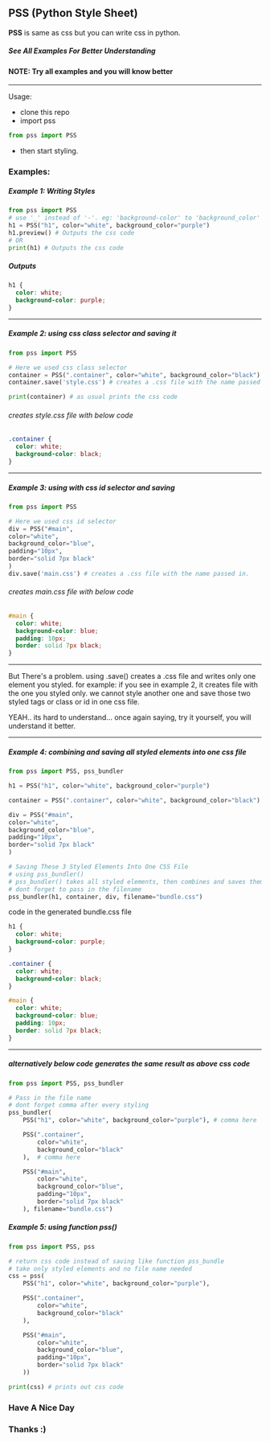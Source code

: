 ## PSS (Python Style Sheet)

**PSS** is same as css but you can write css in python.

##### See All Examples For Better Understanding

#### NOTE: Try all examples and you will know better

---

Usage:

- clone this repo
- import pss

```python
from pss import PSS
```

- then start styling.

### Examples:

##### Example 1: Writing Styles

```python
from pss import PSS
# use '_' instead of '-'. eg: 'background-color' to 'background_color'
h1 = PSS("h1", color="white", background_color="purple")
h1.preview() # Outputs the css code
# OR
print(h1) # Outputs the css code
```

##### Outputs

```css
h1 {
  color: white;
  background-color: purple;
}
```

---

##### Example 2: using css class selector and saving it

```python
from pss import PSS

# Here we used css class selector
container = PSS(".container", color="white", background_color="black")
container.save('style.css') # creates a .css file with the name passed in.

print(container) # as usual prints the css code
```

###### _creates style.css file with below code_

```css
.container {
  color: white;
  background-color: black;
}
```

---

##### Example 3: using with css id selector and saving

```python
from pss import PSS

# Here we used css id selector
div = PSS("#main",
color="white",
background_color="blue",
padding="10px",
border="solid 7px black"
)
div.save('main.css') # creates a .css file with the name passed in.
```

###### _creates main.css file with below code_

```css
#main {
  color: white;
  background-color: blue;
  padding: 10px;
  border: solid 7px black;
}
```

---

But There's a problem. using .save() creates a .css file and writes only one element you styled.
for example: if you see in example 2, it creates file with the one you styled only. we cannot style another one and save those two styled tags or class or id in one css file.

YEAH.. its hard to understand... once again saying, try it yourself, you will understand it better.

---

##### Example 4: combining and saving all styled elements into one css file

```python
from pss import PSS, pss_bundler

h1 = PSS("h1", color="white", background_color="purple")

container = PSS(".container", color="white", background_color="black")

div = PSS("#main",
color="white",
background_color="blue",
padding="10px",
border="solid 7px black"
)

# Saving These 3 Styled Elements Into One CSS File
# using pss_bundler()
# pss_bundler() takes all styled elements, then combines and saves them in 1 file
# dont forget to pass in the filename
pss_bundler(h1, container, div, filename="bundle.css")
```

code in the generated bundle.css file

```css
h1 {
  color: white;
  background-color: purple;
}

.container {
  color: white;
  background-color: black;
}

#main {
  color: white;
  background-color: blue;
  padding: 10px;
  border: solid 7px black;
}
```

---

##### alternatively below code generates the same result as above css code

```python
from pss import PSS, pss_bundler

# Pass in the file name
# dont forget comma after every styling
pss_bundler(
    PSS("h1", color="white", background_color="purple"), # comma here

    PSS(".container",
        color="white",
        background_color="black"
    ),  # comma here

    PSS("#main",
        color="white",
        background_color="blue",
        padding="10px",
        border="solid 7px black"
    ), filename="bundle.css")
```

##### Example 5: using function pss()

```python
from pss import PSS, pss

# return css code instead of saving like function pss_bundle
# take only styled elements and no file name needed
css = pss(
    PSS("h1", color="white", background_color="purple"),

    PSS(".container",
        color="white",
        background_color="black"
    ),

    PSS("#main",
        color="white",
        background_color="blue",
        padding="10px",
        border="solid 7px black"
    ))

print(css) # prints out css code
```
### Have A Nice Day
### Thanks :)

